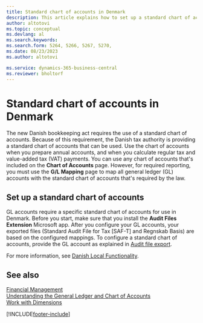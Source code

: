 ```yaml
---
title: Standard chart of accounts in Denmark
description: This article explains how to set up a standard chart of accounts in Denmark.
author: altotovi
ms.topic: conceptual
ms.devlang: al
ms.search.keywords:
ms.search.form: 5264, 5266, 5267, 5270, 
ms.date: 08/23/2023
ms.author: altotovi

ms.service: dynamics-365-business-central
ms.reviewer: bholtorf
---
```


# Standard chart of accounts in Denmark

The new Danish bookkeeping act requires the use of a standard chart of accounts. Because of this requirement, the Danish tax authority is providing a standard chart of accounts that can be used. Use the chart of accounts when you prepare annual accounts, and when you calculate regular tax and value-added tax (VAT) payments. You can use any chart of accounts that's included on the **Chart of Accounts** page. However, for required reporting, you must use the **G/L Mapping** page to map all general ledger (GL) accounts with the standard chart of accounts that's required by the law.

## Set up a standard chart of accounts

GL accounts require a specific standard chart of accounts for use in Denmark. Before you start, make sure that you install the **Audit Files Extension** Microsoft app. After you configure your GL accounts, your exported files (Standard Audit File for Tax \[SAF-T\] and Regnskab Basis) are based on the configured mappings. To configure a standard chart of accounts, provide the GL account as explained in [Audit file export](../../finance-how-to-export-audit-files.md).

For more information, see [Danish Local Functionality](denmark-local-functionality.md).

## See also

[Financial Management](../../finance.md)  
[Understanding the General Ledger and Chart of Accounts](../../finance-general-ledger.md)  
[Work with Dimensions](../../finance-dimensions.md)  

[!INCLUDE[footer-include](../../includes/footer-banner.md)]
